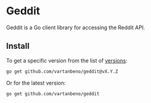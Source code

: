 # Geddit

Geddit is a Go client library for accessing the Reddit API.

## Install

To get a specific version from the list of [versions](https://github.com/vartanbeno/geddit/releases):

```sh
go get github.com/vartanbeno/geddit@vX.Y.Z
```

Or for the latest version:

```sh
go get github.com/vartanbeno/geddit
```
